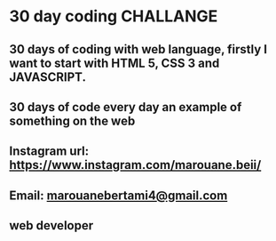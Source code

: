 # 30 day coding CHALLANGE
## 30 days of coding with web language, firstly I want to start with HTML 5, CSS 3 and JAVASCRIPT.
## 30 days of code every day an example of something on the web


## Instagram url: https://www.instagram.com/marouane.beii/
## Email: marouanebertami4@gmail.com
## web developer
